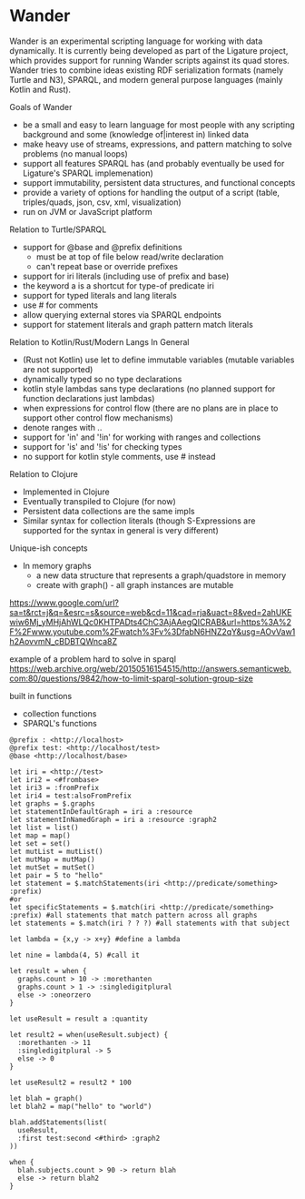 # Wander

Wander is an experimental scripting language for working with data dynamically.
It is currently being developed as part of the Ligature project, which provides support for running Wander scripts against its quad stores.
Wander tries to combine ideas existing RDF serialization formats (namely Turtle and N3), SPARQL, and modern general purpose languages (mainly Kotlin and Rust).

Goals of Wander
 - be a small and easy to learn language for most people with any scripting background and some (knowledge of|interest in) linked data
 - make heavy use of streams, expressions, and pattern matching to solve problems (no manual loops)
 - support all features SPARQL has (and probably eventually be used for Ligature's SPARQL implemenation)
 - support immutability, persistent data structures, and functional concepts
 - provide a variety of options for handling the output of a script (table, triples/quads, json, csv, xml, visualization)
 - run on JVM or JavaScript platform

Relation to Turtle/SPARQL
 - support for @base and @prefix definitions
   - must be at top of file below read/write declaration
   - can't repeat base or override prefixes
 - support for iri literals (including use of prefix and base)
 - the keyword a is a shortcut for type-of predicate iri
 - support for typed literals and lang literals
 - use # for comments
 - allow querying external stores via SPARQL endpoints
 - support for statement literals and graph pattern match literals

Relation to Kotlin/Rust/Modern Langs In General
 - (Rust not Kotlin) use let to define immutable variables (mutable variables are not supported)
 - dynamically typed so no type declarations
 - kotlin style lambdas sans type declarations (no planned support for function declarations just lambdas)
 - when expressions for control flow (there are no plans are in place to support other control flow mechanisms)
 - denote ranges with ..
 - support for 'in' and '!in' for working with ranges and collections
 - support for 'is' and '!is' for checking types
 - no support for kotlin style comments, use # instead

Relation to Clojure
 - Implemented in Clojure
 - Eventually transpiled to Clojure (for now)
 - Persistent data collections are the same impls
 - Similar syntax for collection literals (though S-Expressions are supported for the syntax in general is very different)

Unique-ish concepts
 - In memory graphs
   - a new data structure that represents a graph/quadstore in memory
   - create with graph() - all graph instances are mutable
 
https://www.google.com/url?sa=t&rct=j&q=&esrc=s&source=web&cd=11&cad=rja&uact=8&ved=2ahUKEwiw6Mj_yMHjAhWLQc0KHTPADts4ChC3AjAAegQICRAB&url=https%3A%2F%2Fwww.youtube.com%2Fwatch%3Fv%3DfabN6HNZ2qY&usg=AOvVaw1h2AovvmN_cBDBTQWnca8Z

example of a problem hard to solve in sparql
https://web.archive.org/web/20150516154515/http://answers.semanticweb.com:80/questions/9842/how-to-limit-sparql-solution-group-size

built in functions
 - collection functions
 - SPARQL's functions

``` 
@prefix : <http://localhost>
@prefix test: <http://localhost/test>
@base <http://localhost/base>

let iri = <http://test>
let iri2 = <#frombase>
let iri3 = :fromPrefix
let iri4 = test:alsoFromPrefix
let graphs = $.graphs
let statementInDefaultGraph = iri a :resource
let statementInNamedGraph = iri a :resource :graph2
let list = list()
let map = map()
let set = set()
let mutList = mutList()
let mutMap = mutMap()
let mutSet = mutSet()
let pair = 5 to "hello"
let statement = $.matchStatements(iri <http://predicate/something> :prefix)
#or
let specificStatements = $.match(iri <http://predicate/something> :prefix) #all statements that match pattern across all graphs
let statements = $.match(iri ? ? ?) #all statements with that subject

let lambda = {x,y -> x+y} #define a lambda

let nine = lambda(4, 5) #call it

let result = when {
  graphs.count > 10 -> :morethanten
  graphs.count > 1 -> :singledigitplural
  else -> :oneorzero
}

let useResult = result a :quantity

let result2 = when(useResult.subject) {
  :morethanten -> 11
  :singledigitplural -> 5
  else -> 0
}

let useResult2 = result2 * 100

let blah = graph()
let blah2 = map("hello" to "world")

blah.addStatements(list(
  useResult,
  :first test:second <#third> :graph2
))

when {
  blah.subjects.count > 90 -> return blah
  else -> return blah2
}
```
